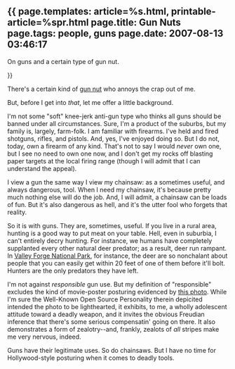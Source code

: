{{
page.templates: article=%s.html, printable-article=%spr.html
page.title: Gun Nuts
page.tags: people, guns
page.date: 2007-08-13 03:46:17
---
On guns and a certain type of gun nut.





}}

There's a certain kind of [gun nut][]
who annoys the crap out of me.

But, before I get into *that*, let me offer a little background.

I'm not some "soft" knee-jerk anti-gun type who thinks all guns
should be banned under all circumstances. Sure, I'm a product of
the suburbs, but my family is, largely, farm-folk. I am familiar
with firearms. I've held and fired shotguns, rifles, and pistols.
And, yes, I've enjoyed doing so. But I do not, today, own a firearm
of any kind. That's not to say I would *never* own one, but I see
no need to own one now, and I don't get my rocks off blasting paper
targets at the local firing range (though I will admit that I can
understand the appeal).

I view a gun the same way I view my chainsaw: as a sometimes
useful, and always dangerous, tool. When I need my chainsaw, it's
because pretty much nothing else will do the job. And, I will
admit, a chainsaw can be loads of fun. But it's also dangerous as
hell, and it's the utter fool who forgets that reality.

So it is with guns. They are, sometimes, useful. If you live in a
rural area, hunting is a good way to put meat on your table. Hell,
even in suburbia, I can't entirely decry hunting. For instance, we
humans have completely supplanted every other natural deer
predator; as a result, deer run rampant. In
[Valley Forge National Park][], for
instance, the deer are so nonchalant about people that you can
easily get within 20 feet of one of them before it'll bolt. Hunters
are the only predators they have left.

I'm not against *responsible* gun use. But my definition of
"responsible" excludes the kind of movie-poster posturing evidenced
by
[this photo][].
While I'm sure the Well-Known Open Source Personality therein
depicited intended the photo to be lighthearted, it exhibits, to
me, a wholly adolescent attitude toward a deadly weapon, and it
invites the obvious Freudian inference that there's some serious
compensatin' going on there. It also demonstrates a form of
zealotry--and, frankly, zealots of *all* stripes make me very
nervous, indeed.

Guns have their legitimate uses. So do chainsaws. But I have no
time for Hollywood-style posturing when it comes to deadly tools.




[gun nut]: http://www.catb.org/~esr/guns/
[Valley Forge National Park]: http://www.nps.gov/vafo/
[this photo]: http://www.catb.org/~esr/graphics/raymond007-7.jpg
